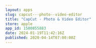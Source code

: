 ```yaml
---
layout: apps
slug: capcut---photo--video-editor
title: "CapCut - Photo & Video Editor"
store: apple
app_id: 1500855883
date: 2024-01-19T11:42:16Z
published: 2020-04-14T07:00:00Z
---
```

